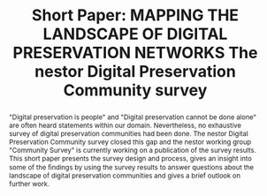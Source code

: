---
abstract: '"Digital preservation is people" and "Digital preservation cannot be done
  alone" are often heard statements within our domain. Nevertheless, no exhaustive
  survey of digital preservation communities had been done. The nestor Digital Preservation
  Community survey closed this gap and the nestor working group "Community Survey"
  is currently working on a publication of the survey results. This short paper presents
  the survey design and process, gives an insight into some of the ﬁndings by using
  the survey results to answer questions about the landscape of digital preservation
  communities and gives a brief outlook on further work.'
creators:
- Lindlar, Micky
date: null
document_url: https://az659834.vo.msecnd.net/eventsairwesteuprod/production-inconference-public/09f033a84210485e905fd3348f8edda9
grand_parent: iPRES
institutions:
- Tib - German National Library Of Science And Technology
keywords:
- networks
- digital<br />preservation communities
- survey<br />
landing_page_url: null
language: eng
layout: publication
license: CC-BY 4.0 International
notes_url: null
parent: iPRES 2022
presentation_url: null
size: null
source_name: iPRES
title: 'Short Paper: MAPPING THE LANDSCAPE OF DIGITAL PRESERVATION NETWORKS The nestor
  Digital Preservation Community survey'
type: short paper
year: 2022
---